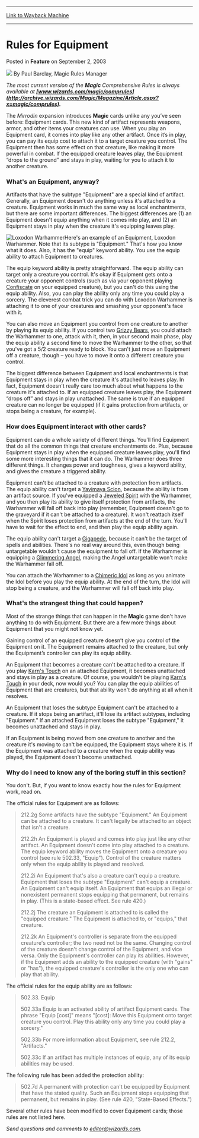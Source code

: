 
---
[Link to Wayback Machine](https://web.archive.org/web/20160408112414/http://magic.wizards.com/en/articles/archive/feature/rules-equipment-2003-09-02)

[_metadata_:wayback_url]:- "http://magic.wizards.com/en/articles/archive/feature/rules-equipment-2003-09-02"
[_metadata_:wayback_raw_url]:- "https://web.archive.org/web/20160408112414id_/http://magic.wizards.com/en/articles/archive/feature/rules-equipment-2003-09-02"
[_metadata_:wayback_capture_timestamp]:- "2016-04-08 11:24:14+00:00"
[_metadata_:description]:- "The most current version of the Magic Comprehensive Rules is always available at www.wizards.com/magic/comprules."
[_metadata_:generator]:- "Drupal 7 (http://drupal.org)"
[_metadata_:publish_date]:- "2003-09-02"
---


Rules for Equipment
===================



 Posted in **Feature**
 on September 2, 2003 






![](https://media.magic.wizards.com/styles/auth_small/public/generic-avatar-150_294.png)
By Paul Barclay, Magic Rules Manager











*The most current version of the **Magic** Comprehensive Rules is always available at **[www.wizards.com/magic/comprules](http://archive.wizards.com/Magic/Magazine/Article.aspx?x=magic/comprules).***

The *Mirrodin* expansion introduces **Magic** cards unlike any you’ve seen before: Equipment cards. This new kind of artifact represents weapons, armor, and other items your creatures can use. When you play an Equipment card, it comes into play like any other artifact. Once it’s in play, you can pay its equip cost to attach it to a target creature you control. The Equipment then has some effect on that creature, like making it more powerful in combat. If the equipped creature leaves play, the Equipment “drops to the ground” and stays in play, waiting for you to attach it to another creature.

### What's an Equipment, anyway?

Artifacts that have the subtype "Equipment" are a special kind of artifact. Generally, an Equipment doesn't do anything unless it's attached to a creature. Equipment works in much the same way as local enchantments, but there are some important differences. The biggest differences are (1) an Equipment doesn't equip anything when it comes into play, and (2) an Equipment stays in play when the creature it's equipping leaves play.

![Loxodon Warhammer](https://media.magic.wizards.com/image_legacy_migration/magic/images/mtgcom/fcpics/features/LoxodonWarhammer_734g.jpg)Here's an example of an Equipment, Loxodon Warhammer. Note that its subtype is "Equipment." That's how you know what it does. Also, it has the "equip" keyword ability. You use the equip ability to attach Equipment to creatures.

The equip keyword ability is pretty straightforward. The equip ability can target only a creature you control. It's okay if Equipment gets onto a creature your opponent controls (such as via your opponent playing [Confiscate](http://gatherer.wizards.com/Pages/Card/Details.aspx?name=Confiscate) on your equipped creature), but you can't do this using the equip ability. Also, you can play the ability only any time you could play a sorcery. The cleverest combat trick you can do with Loxodon Warhammer is attaching it to one of your creatures and smashing your opponent's face with it.

You can also move an Equipment you control from one creature to another by playing its equip ability. If you control two [Grizzy Bears](http://gatherer.wizards.com/Pages/Card/Details.aspx?name=Grizzy+Bears), you could attach the Warhammer to one, attack with it, then, in your second main phase, play the equip ability a second time to move the Warhammer to the other, so that you've got a 5/2 creature ready to block. You can't just move an Equipment off a creature, though – you have to move it onto a different creature you control.

The biggest difference between Equipment and local enchantments is that Equipment stays in play when the creature it's attached to leaves play. In fact, Equipment doesn't really care too much about what happens to the creature it's attached to. If an equipped creature leaves play, the Equipment “drops off” and stays in play unattached. The same is true if an equipped creature can no longer be equipped (if it gains protection from artifacts, or stops being a creature, for example).

### How does Equipment interact with other cards?

Equipment can do a whole variety of different things. You'll find Equipment that do all the common things that creature enchantments do. Plus, because Equipment stays in play when the equipped creature leaves play, you'll find some more interesting things that it can do. The Warhammer does three different things. It changes power and toughness, gives a keyword ability, and gives the creature a triggered ability.

Equipment can't be attached to a creature with protection from artifacts. The equip ability can't target a [Yavimaya Scion](http://gatherer.wizards.com/Pages/Card/Details.aspx?name=Yavimaya+Scion), because the ability is from an artifact source. If you've equipped a [Jeweled Spirit](http://gatherer.wizards.com/Pages/Card/Details.aspx?name=Jeweled+Spirit) with the Warhammer, and you then play its ability to give itself protection from artifacts, the Warhammer will fall off back into play (remember, Equipment doesn't go to the graveyard if it can't be attached to a creature). It won't reattach itself when the Spirit loses protection from artifacts at the end of the turn. You'll have to wait for the effect to end, and then play the equip ability again.

The equip ability can't target a [Gigapede](http://gatherer.wizards.com/Pages/Card/Details.aspx?name=Gigapede), because it can't be the target of spells and abilities. There's no real way around this, even though being untargetable wouldn't cause the equipment to fall off. If the Warhammer is equipping a [Glimmering Angel](http://gatherer.wizards.com/Pages/Card/Details.aspx?name=Glimmering+Angel), making the Angel untargetable won't make the Warhammer fall off.

You can attach the Warhammer to a [Chimeric Idol](http://gatherer.wizards.com/Pages/Card/Details.aspx?name=Chimeric+Idol) as long as you animate the Idol before you play the equip ability. At the end of the turn, the Idol will stop being a creature, and the Warhammer will fall off back into play.

### What's the strangest thing that could happen?

Most of the strange things that can happen in the **Magic** game don't have anything to do with Equipment. But there are a few more things about Equipment that you might not know yet.

Gaining control of an equipped creature doesn’t give you control of the Equipment on it. The Equipment remains attached to the creature, but only the Equipment’s controller can play its equip ability.

An Equipment that becomes a creature can't be attached to a creature. If you play [Karn's Touch](http://gatherer.wizards.com/Pages/Card/Details.aspx?name=Karn%27s+Touch) on an attached Equipment, it becomes unattached and stays in play as a creature. Of course, you wouldn't be playing [Karn's Touch](http://gatherer.wizards.com/Pages/Card/Details.aspx?name=Karn%27s+Touch) in your deck, now would you? You can play the equip abilities of Equipment that are creatures, but that ability won't do anything at all when it resolves.

An Equipment that loses the subtype Equipment can't be attached to a creature. If it stops being an artifact, it'll lose its artifact subtypes, including "Equipment." If an attached Equipment loses the subtype "Equipment," it becomes unattached and stays in play.

If an Equipment is being moved from one creature to another and the creature it's moving to can't be equipped, the Equipment stays where it is. If the Equipment was attached to a creature when the equip ability was played, the Equipment doesn't become unattached.

### Why do I need to know any of the boring stuff in this section?

You don't. But, if you want to know exactly how the rules for Equipment work, read on.

The official rules for Equipment are as follows:


> 
> 212.2g Some artifacts have the subtype "Equipment." An Equipment can be attached to a creature. It can't legally be attached to an object that isn't a creature.
> 
> 
> 212.2h An Equipment is played and comes into play just like any other artifact. An Equipment doesn't come into play attached to a creature. The equip keyword ability moves the Equipment onto a creature you control (see rule 502.33, "Equip"). Control of the creature matters only when the equip ability is played and resolved.
> 
> 
> 212.2i An Equipment that's also a creature can't equip a creature. Equipment that loses the subtype "Equipment" can't equip a creature. An Equipment can't equip itself. An Equipment that equips an illegal or nonexistent permanent stops equipping that permanent, but remains in play. (This is a state-based effect. See rule 420.)
> 
> 
> 212.2j The creature an Equipment is attached to is called the "equipped creature." The Equipment is attached to, or "equips," that creature.
> 
> 
> 212.2k An Equipment's controller is separate from the equipped creature's controller; the two need not be the same. Changing control of the creature doesn't change control of the Equipment, and vice versa. Only the Equipment's controller can play its abilities. However, if the Equipment adds an ability to the equipped creature (with "gains" or "has"), the equipped creature's controller is the only one who can play that ability.
> 
> 
> 

The official rules for the equip ability are as follows:


> 
> 502.33. Equip
> 
> 
> 502.33a Equip is an activated ability of artifact Equipment cards. The phrase "Equip [cost]" means "[cost]: Move this Equipment onto target creature you control. Play this ability only any time you could play a sorcery."
> 
> 
> 502.33b For more information about Equipment, see rule 212.2, "Artifacts."
> 
> 
> 502.33c If an artifact has multiple instances of equip, any of its equip abilities may be used.
> 
> 
> 

The following rule has been added the protection ability:


> 
> 502.7d A permanent with protection can't be equipped by Equipment that have the stated quality. Such an Equipment stops equipping that permanent, but remains in play. (See rule 420, "State-Based Effects.")
> 
> 
> 

Several other rules have been modified to cover Equipment cards; those rules are not listed here.

*Send questions and comments to editor@wizards.com.*





